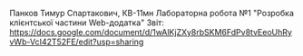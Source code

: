 Панков Тимур Спартакович, КВ-11мн
Лабораторна робота №1
"Розробка клієнтської частини Web-додатка"
Звіт: https://docs.google.com/document/d/1wAlKjZXy8rbSKM6FdPv8tvEeoUhRyvWb-VcI42T52FE/edit?usp=sharing

